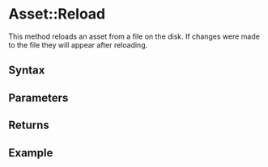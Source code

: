 # Asset::Reload #
This method reloads an asset from a file on the disk. If changes were made to the file they will appear after reloading.

## Syntax ##

## Parameters ##

## Returns ##

## Example ##
